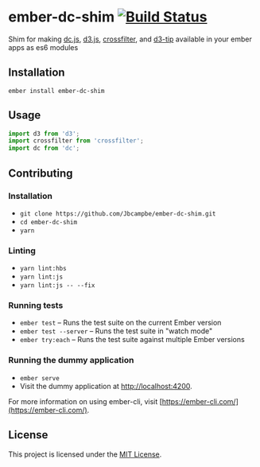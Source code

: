 ember-dc-shim [![Build Status](https://travis-ci.org/Jbcampbe/ember-dc-shim.svg?branch=master)](https://travis-ci.org/Jbcampbe/ember-dc-shim)
==============================================================================

Shim for making [dc.js](http://dc-js.github.io/dc.js/), [d3.js](https://d3js.org/), [crossfilter](http://crossfilter.github.io/crossfilter/), and [d3-tip](http://labratrevenge.com/d3-tip/) available in your ember apps as es6 modules

Installation
------------------------------------------------------------------------------

```
ember install ember-dc-shim
```


Usage
------------------------------------------------------------------------------

```javascript
import d3 from 'd3';
import crossfilter from 'crossfilter';
import dc from 'dc';
```

Contributing
------------------------------------------------------------------------------

### Installation

* `git clone https://github.com/Jbcampbe/ember-dc-shim.git`
* `cd ember-dc-shim`
* `yarn`

### Linting

* `yarn lint:hbs`
* `yarn lint:js`
* `yarn lint:js -- --fix`

### Running tests

* `ember test` – Runs the test suite on the current Ember version
* `ember test --server` – Runs the test suite in "watch mode"
* `ember try:each` – Runs the test suite against multiple Ember versions

### Running the dummy application

* `ember serve`
* Visit the dummy application at [http://localhost:4200](http://localhost:4200).

For more information on using ember-cli, visit [https://ember-cli.com/](https://ember-cli.com/).

License
------------------------------------------------------------------------------

This project is licensed under the [MIT License](LICENSE.md).
